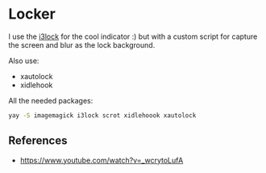 # Locker

I use the [i3lock](https://i3wm.org/i3lock/) for the cool indicator :) but
with a custom script for capture the screen and blur as the lock background.

Also use:

- xautolock
- xidlehook

All the needed packages:

```sh
yay -S imagemagick i3lock scrot xidlehoook xautolock
```

## References

- https://www.youtube.com/watch?v=_wcrytoLufA

